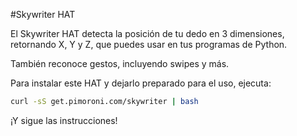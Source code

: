 <!--
---
name: Skywriter HAT
description: Un sensor posicional y de gestos 3D
pincount: 40
pin:
  '3':
    mode: i2c
  '5':
    mode: i2c
  '11':
    name: Reset
  '13':
    name: Transferencia
-->
#Skywriter HAT

El Skywriter HAT detecta la posición de tu dedo en 3 dimensiones, retornando X, Y y Z, que puedes usar en
tus programas de Python.

También reconoce gestos, incluyendo swipes y más.

Para instalar este HAT y dejarlo preparado para el uso, ejecuta:

```bash
curl -sS get.pimoroni.com/skywriter | bash
```

¡Y sigue las instrucciones!

